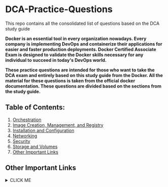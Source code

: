 # DCA-Practice-Questions
This repo contains all the consolidated list of questions based on the DCA study guide

**Docker is an essential tool in every organization nowadays. Every company is implementing DevOps and containerize their applications for easier and faster production deployments. Docker Certified Associate Exam is designed to validate the Docker skills necessary for any individual to succeed in today's DevOps world.**

**These practice questions are intended for those who want to take the DCA exam and entirely based on this study guide from the Docker. All the material for these questions is taken from the official docker documentation. These questions are divided based on the sections from the study guide.**

## Table of Contents:
1. [Orchestration](https://github.com/bbachi/DCA-Practice-Questions/blob/master/Orchestration.md)
2. [Image Creation, Management, and Registry](https://github.com/bbachi/DCA-Practice-Questions/blob/master/Image_management.md)
3. [Installation and Configuration](https://github.com/bbachi/DCA-Practice-Questions/blob/master/install_and_config.md)
4. [Networking](https://github.com/bbachi/DCA-Practice-Questions/blob/master/networking)
5. [Security](https://github.com/bbachi/DCA-Practice-Questions/blob/master/security)
6. [Storage and Volumes](https://github.com/bbachi/DCA-Practice-Questions/blob/master/storage_and_volume.md)
7. [Other Important Links](https://github.com/bbachi/DCA-Practice-Questions/blob/master/README.md)

## Other Important Links




<details><summary>CLICK ME</summary>
<p>

#### yes, even hidden code blocks!

```python
print("hello world!")
```

</p>
</details>
